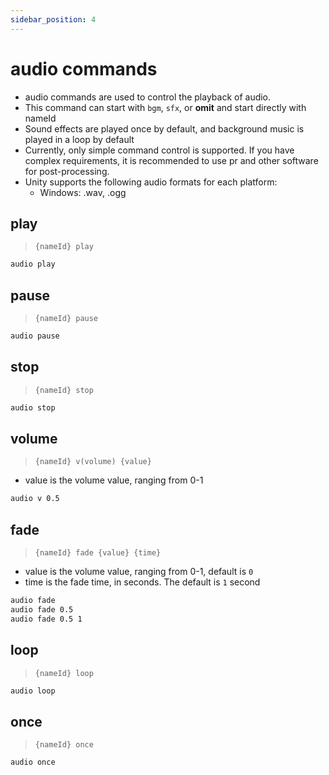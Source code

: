 ```yaml
---
sidebar_position: 4
---
```


# audio commands

- audio commands are used to control the playback of audio.
- This command can start with `bgm`, `sfx`, or **omit** and start directly with nameId
- Sound effects are played once by default, and background music is played in a loop by default
- Currently, only simple command control is supported. If you have complex requirements, it is recommended to use pr and other software for post-processing.
- Unity supports the following audio formats for each platform:
  - Windows: .wav, .ogg

## play

> `{nameId} play`

```txt
audio play
```

## pause

> `{nameId} pause`

```txt
audio pause
```

## stop

> `{nameId} stop`

```txt
audio stop
```

## volume

> `{nameId} v(volume) {value}`

- value is the volume value, ranging from 0-1

```txt
audio v 0.5
```

## fade

> `{nameId} fade {value} {time}`

- value is the volume value, ranging from 0-1, default is `0`
- time is the fade time, in seconds. The default is `1` second

```txt
audio fade
audio fade 0.5
audio fade 0.5 1
```

## loop

> `{nameId} loop`

```txt
audio loop
```

## once

> `{nameId} once`

```txt
audio once
```
